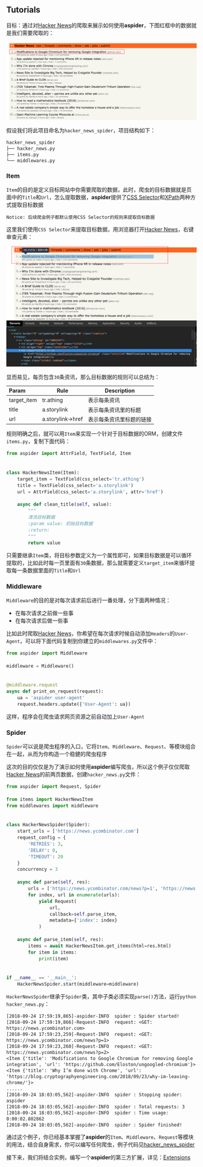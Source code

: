 ## Tutorials

目标：通过对[Hacker News](https://news.ycombinator.com/news)的爬取来展示如何使用**aspider**，下图红框中的数据就是我们需要爬取的：

![item_01](../../images/item_01.png)

假设我们将此项目命名为`hacker_news_spider`，项目结构如下：

```shell
hacker_news_spider
├── hacker_news.py
├── items.py
└── middlewares.py
```

### Item

`Item`的目的是定义目标网站中你需要爬取的数据，此时，爬虫的目标数据就是页面中的`Title`和`Url`，怎么提取数据，**aspider**提供了[CSS Selector](https://www.w3schools.com/cssref/css_selectors.asp)和[XPath](https://www.w3schools.com/xml/xpath_intro.asp)两种方式提取目标数据

``` text
Notice: 后续爬虫例子都默认使用CSS Selector的规则来提取目标数据
```

这里我们使用`CSS Selector`来提取目标数据，用浏览器打开[Hacker News](https://news.ycombinator.com/news)，右键审查元素：

![item_02](../../images/item_02.png)

显而易见，每页包含`30`条资讯，那么目标数据的规则可以总结为：

| Param       | Rule              | Description              |
| :---------- | ----------------- | ------------------------ |
| target_item | tr.athing         | 表示每条资讯             |
| title       | a.storylink       | 表示每条资讯里的标题     |
| url         | a.storylink->href | 表示每条资讯里标题的链接 |

规则明确之后，就可以用`Item`来实现一个针对于目标数据的ORM，创建文件`items.py`，复制下面代码：

```python
from aspider import AttrField, TextField, Item


class HackerNewsItem(Item):
    target_item = TextField(css_select='tr.athing')
    title = TextField(css_select='a.storylink')
    url = AttrField(css_select='a.storylink', attr='href')

    async def clean_title(self, value):
        """
        清洗目标数据
        :param value: 初始目标数据
        :return:
        """
        return value
```

只需要继承`Item`类，将目标参数定义为一个属性即可，如果目标数据是可以循环提取的，比如此时每一页里面有`30`条数据，那么就需要定义`target_item`来循环提取每一条数据里面的`Title`和`Url`

### Middleware

`Middleware`的目的是对每次请求前后进行一番处理，分下面两种情况：

- 在每次请求之前做一些事
- 在每次请求后做一些事

比如此时爬取[Hacker News](https://news.ycombinator.com/news)，你希望在每次请求时候自动添加`Headers`的`User-Agent`，可以将下面代码复制到你建立的`middlewares.py`文件中：

```python
from aspider import Middleware

middleware = Middleware()


@middleware.request
async def print_on_request(request):
    ua = 'aspider user-agent'
    request.headers.update({'User-Agent': ua})
```

这样，程序会在爬虫请求网页资源之前自动加上`User-Agent`

### Spider

`Spider`可以说是爬虫程序的入口，它将`Item`、`Middleware`、`Request`、等模块组合在一起，从而为你构造一个稳健的爬虫程序

这次的目的仅仅是为了演示如何使用**aspider**编写爬虫，所以这个例子仅仅爬取[Hacker News](https://news.ycombinator.com/news)的前两页数据，创建`hacker_news.py`文件：

```python
from aspider import Request, Spider

from items import HackerNewsItem
from middlewares import middleware


class HackerNewsSpider(Spider):
    start_urls = ['https://news.ycombinator.com']
    request_config = {
        'RETRIES': 3,
        'DELAY': 0,
        'TIMEOUT': 20
    }
    concurrency = 3

    async def parse(self, res):
        urls = ['https://news.ycombinator.com/news?p=1', 'https://news.ycombinator.com/news?p=2']
        for index, url in enumerate(urls):
            yield Request(
                url,
                callback=self.parse_item,
                metadata={'index': index}
            )

    async def parse_item(self, res):
        items = await HackerNewsItem.get_items(html=res.html)
        for item in items:
            print(item)


if __name__ == '__main__':
    HackerNewsSpider.start(middleware=middleware)
```

`HackerNewsSpider`继承于`Spider`类，其中子类必须实现`parse()`方法，运行`python hacker_news.py`：

```text
[2018-09-24 17:59:19,865]-aspider-INFO  spider : Spider started!
[2018-09-24 17:59:19,866]-Request-INFO  request: <GET: https://news.ycombinator.com>
[2018-09-24 17:59:23,259]-Request-INFO  request: <GET: https://news.ycombinator.com/news?p=1>
[2018-09-24 17:59:23,260]-Request-INFO  request: <GET: https://news.ycombinator.com/news?p=2>
<Item {'title': 'Modifications to Google Chromium for removing Google integration', 'url': 'https://github.com/Eloston/ungoogled-chromium'}>
<Item {'title': 'Why I’m done with Chrome', 'url': 'https://blog.cryptographyengineering.com/2018/09/23/why-im-leaving-chrome/'}>
......
[2018-09-24 18:03:05,562]-aspider-INFO  spider : Stopping spider: aspider
[2018-09-24 18:03:05,562]-aspider-INFO  spider : Total requests: 3
[2018-09-24 18:03:05,562]-aspider-INFO  spider : Time usage: 0:00:02.802862
[2018-09-24 18:03:05,562]-aspider-INFO  spider : Spider finished!
```

通过这个例子，你已经基本掌握了**aspider**的`Item`、`Middleware`、`Request`等模块的用法，结合自身需求，你可以编写任何爬虫，例子代码见[hacker_news_spider](https://github.com/howie6879/aspider/tree/master/examples/hacker_news_spider)

接下来，我们将结合实例，编写一个**aspider**的第三方扩展，详见：[Extensions](./extensions.md)